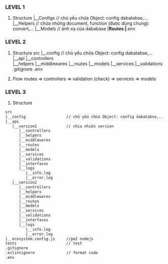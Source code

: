 ### LEVEL 1

1. Structure
|__Configs // chủ yếu chứa Object: config dabatabse,...
|__Helpers // chứa những document, function (được dùng chung): convert,...
|__Models // ánh xạ của dababase
|__Routes
|__.env

### LEVEL 2

1. Structure
src
|__config           // chủ yếu chứa Object: config dabatabse,...
|__api
   |__controllers   
   |__helpers
   |__middlewares
   |__routes
   |__models
   |__services
   |__validations
.gitignore
.env

2. Flow
routes => controllers => validation (check) => services => models

### LEVEL 3

1. Structure
```bash
src
|__config                  // chủ yếu chứa Object: config dabatabse,...
|__api
   |__version1             // chia nhiều version
      |__controllers   
      |__helpers
      |__middlewares
      |__routes
      |__models
      |__services
      |__validations
      |__interfaces
      |__logs
         |__info.log
         |__error.log
   |__version2
      |__controllers   
      |__helpers
      |__middlewares
      |__routes
      |__models
      |__services
      |__validations
      |__interfaces
      |__logs
         |__info.log
         |__error.log
|__ecosystem.config.js     //pm2 nodejs
tests                      // test
.gitignore
.eslintignore              // format code
.env
```